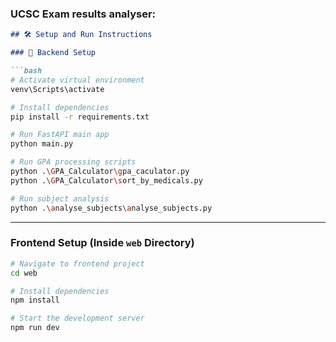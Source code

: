 ### UCSC Exam results analyser:

````markdown
## 🛠️ Setup and Run Instructions

### 🔧 Backend Setup

```bash
# Activate virtual environment
venv\Scripts\activate  

# Install dependencies
pip install -r requirements.txt 

# Run FastAPI main app
python main.py

# Run GPA processing scripts
python .\GPA_Calculator\gpa_caculator.py 
python .\GPA_Calculator\sort_by_medicals.py 

# Run subject analysis
python .\analyse_subjects\analyse_subjects.py
````

---

### Frontend Setup (Inside `web` Directory)

```bash
# Navigate to frontend project
cd web

# Install dependencies
npm install

# Start the development server
npm run dev
```
